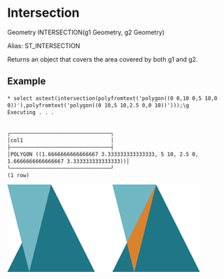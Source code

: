 # Intersection #

Geometry INTERSECTION(g1 Geometry, g2 Geometry)

Alias: ST_INTERSECTION

Returns an object that covers the area covered by both g1 and g2.

## Example ##

    * select astext(intersection(polyfromtext('polygon((0 0,10 0,5 10,0 0))'),polyfromtext('polygon((0 10,5 10,2.5 0,0 10))')));\g
    Executing . . .


    ┌────────────────────────────────┐
    │col1                            │
    ├────────────────────────────────┤
    │POLYGON ((1.6666666666666667 3.333333333333333, 5 10, 2.5 0, 1.6666666666666667 3.333333333333333))│
    └────────────────────────────────┘
    (1 row)


![Intersection](intersection.svg)

